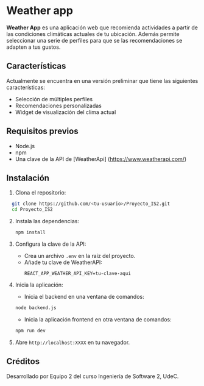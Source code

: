 # Weather app
**Weather App** es una aplicación web que recomienda actividades a partir de las condiciones climáticas actuales de tu ubicación. Además permite seleccionar una serie de perfiles para que se las recomendaciones se adapten a tus gustos.

## Características
Actualmente se encuentra en una versión preliminar que tiene las siguientes características:

- Selección de múltiples perfiles
- Recomendaciones personalizadas
- Widget de visualización del clima actual

## Requisitos previos
- Node.js
- npm
- Una clave de la API de [WeatherApi] (https://www.weatherapi.com/)

## Instalación
1. Clona el repositorio:
 ```bash
   git clone https://github.com/<tu-usuario>/Proyecto_IS2.git
   cd Proyecto_IS2
```
2. Instala las dependencias:
   ```bash
   npm install
   ```
3. Configura la clave de la API:
   - Crea un archivo `.env` en la raíz del proyecto.
   - Añade tu clave de WeatherAPI:
     ```env
     REACT_APP_WEATHER_API_KEY=tu-clave-aqui
     ```
4. Inicia la aplicación:
   - Inicia el backend en una ventana de comandos:
   ```bash
   node backend.js
   ```

   - Inicia la aplicación frontend en otra ventana de comandos:
   ```bash
   npm run dev
   ```
6. Abre `http://localhost:XXXX` en tu navegador.

## Créditos
Desarrollado por Equipo 2 del curso Ingeniería de Software 2, UdeC.
